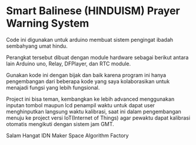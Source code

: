 # Smart Balinese (HINDUISM) Prayer Warning System

Code ini digunakan untuk arduino membuat sistem pengingat ibadah sembahyang umat hindu.

Perangkat tersebut dibuat dengan module hardware sebagai berikut antara lain Arduino uno, Relay, DFPlayer, dan RTC module.

Gunakan kode ini dengan bijak dan baik karena program ini hanya pengembangan dari beberapa kode yang saya kolaborasikan untuk menajadi fungsi yang lebih fungsional.

Project ini bisa teman, kembangkan ke lebih advanced menggunakan inputan tombol maupun lcd penampil waktu untuk dapat user menghinputkan langsung waktu kalibrasi, saat ini dalam pengembangan menuju ke project versi IoT(Internet of Things) agar pewaktu dapat kalibrasi otomatis mengikuti dengan sistem jam GMT.

Salam Hangat
IDN Maker Space Algorithm Factory
